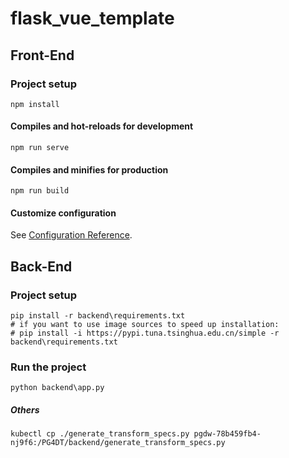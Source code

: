 # flask_vue_template

## Front-End

### Project setup
```
npm install
```

#### Compiles and hot-reloads for development
```
npm run serve
```

#### Compiles and minifies for production
```
npm run build
```

#### Customize configuration
See [Configuration Reference](https://cli.vuejs.org/config/).


## Back-End

### Project setup
```
pip install -r backend\requirements.txt 
# if you want to use image sources to speed up installation:
# pip install -i https://pypi.tuna.tsinghua.edu.cn/simple -r backend\requirements.txt 
```

### Run the project
```
python backend\app.py
```


##### Others
`kubectl cp ./generate_transform_specs.py pgdw-78b459fb4-nj9f6:/PG4DT/backend/generate_transform_specs.py`
